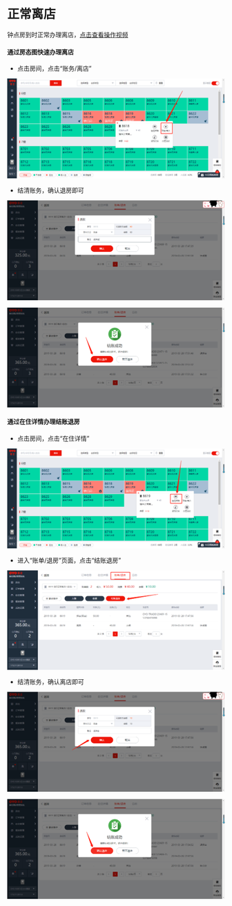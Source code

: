 # 正常离店

钟点房到时正常办理离店，[点击查看操作视频](http://crs-pms-vidio.oss-cn-beijing.aliyuncs.com/%E9%92%9F%E7%82%B9%E6%88%BF%E9%80%80%E6%88%BF.mp4)

#### 通过房态图快速办理离店

* 点击房间，点击“账务/离店”

![](../../../.gitbook/assets/image%20%28244%29.png)

* 结清账务，确认退房即可

![](../../../.gitbook/assets/image%20%28719%29.png)

![](../../../.gitbook/assets/image%20%28573%29.png)

#### 通过在住详情办理结账退房

* 点击房间，点击“在住详情”

![](../../../.gitbook/assets/image%20%28561%29.png)

* 进入“账单/退房”页面，点击“结账退房”

![](../../../.gitbook/assets/image%20%28639%29.png)

* 结清账务，确认离店即可

![](../../../.gitbook/assets/image%20%2824%29.png)

![](../../../.gitbook/assets/image%20%28567%29.png)





